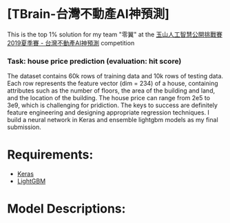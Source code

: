 # [TBrain-台灣不動產AI神預測]
This is the top 1% solution for my team "零翼" at the [玉山人工智慧公開挑戰賽2019夏季賽 - 台灣不動產AI神預測](https://tbrain.trendmicro.com.tw/Competitions/Details/6) competition 
### Task: house price prediction (evaluation: hit score)
The dataset contains 60k rows of training data and 10k rows of testing data. Each row represents the feature vector (dim = 234) of a house, containing attributes such as the number of floors, the area of the building and land, and the location of the building. The house price can range from 2e5 to 3e9, which is challenging for pridiction. The keys to success are definitely feature engineering and designing appropriate regression techniques. I build a neural network in Keras and ensemble lightgbm models as my final submission.

# Requirements:  
- [Keras](https://keras.io/)
- [LightGBM](https://lightgbm.readthedocs.io/en/latest/index.html)

# Model Descriptions:
